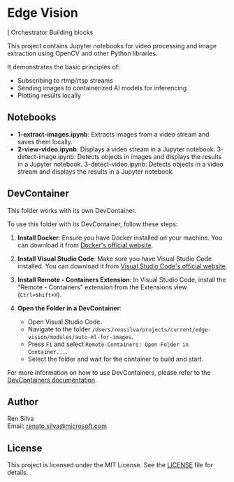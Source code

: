 # Edge Vision

| Orchestrator Building blocks

This project contains Jupyter notebooks for video processing and image extraction using OpenCV and other Python libraries.

It demonstrates the basic principles of:

- Subscribing to rtmp/rtsp streams
- Sending images to containerized AI models for inferencing
- Plotting results locally



## Notebooks

- **1-extract-images.ipynb**: Extracts images from a video stream and saves them locally.
- **2-view-video.ipynb**: Displays a video stream in a Jupyter notebook.
3-detect-image.ipynb: Detects objects in images and displays the results in a Jupyter notebook.
3-detect-video.ipynb: Detects objects in a video stream and displays the results in a Jupyter notebook.

## DevContainer

This folder works with its own DevContainer. 

To use this folder with its DevContainer, follow these steps:

1. **Install Docker**: Ensure you have Docker installed on your machine. You can download it from [Docker's official website](https://www.docker.com/products/docker-desktop).

2. **Install Visual Studio Code**: Make sure you have Visual Studio Code installed. You can download it from [Visual Studio Code's official website](https://code.visualstudio.com/).

3. **Install Remote - Containers Extension**: In Visual Studio Code, install the "Remote - Containers" extension from the Extensions view (`Ctrl+Shift+X`).

4. **Open the Folder in a DevContainer**:
    - Open Visual Studio Code.
    - Navigate to the folder `/Users/rensilva/projects/current/edge-vision/modules/auto-ml-for-images`.
    - Press `F1` and select `Remote-Containers: Open Folder in Container...`.
    - Select the folder and wait for the container to build and start.

For more information on how to use DevContainers, please refer to the [DevContainers documentation](https://code.visualstudio.com/docs/remote/containers).

## Author

Ren Silva  
Email: renato.silva@microsoft.com

## License
This project is licensed under the MIT License. See the [LICENSE](../../LICENSE) file for details.
